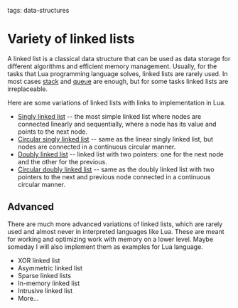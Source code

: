 <!-- Description: Linked list is a classical data structure that can be used as data storage for different algorithms and efficient data management. -->

tags: data-structures

# Variety of linked lists

A linked list is a classical data structure that can be used as data storage
for different algorithms and efficient memory management. Usually, for the
tasks that Lua programming language solves, linked lists are rarely used. In
most cases [stack](/post/stack.html) and [queue](/post/queue.html) are enough,
but for some tasks linked lists are irreplaceable.

Here are some variations of linked lists with links to implementation in Lua.

- [Singly linked list](/post/linked-list.html) -- the most simple linked list
  where nodes are connected linearly and sequentially, where a node has its
  value and points to the next node.
- [Circular singly linked list](/post/circular-linked-list.html) -- same as
  the linear singly linked list, but nodes are connected in a continuous
  circular manner.
- [Doubly linked list](/post/doubly-linked-list.html) -- linked list with
  two pointers: one for the next node and the other for the previous.
- [Circular doubly linked list](/post/circular-doubly-linked-list.html) --
  same as the doubly linked list with two pointers to the next and previous
  node connected in a continuous circular manner.

## Advanced

There are much more advanced variations of linked lists, which are rarely used
and almost never in interpreted languages like Lua. These are meant for working
and optimizing work with memory on a lower level. Maybe someday I will also 
implement them as examples for Lua language.

- XOR linked list
- Asymmetric linked list
- Sparse linked lists
- In-memory linked list
- Intrusive linked list
- More...